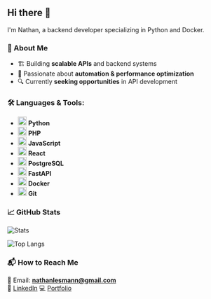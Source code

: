 ## Hi there 👋  
I'm Nathan, a backend developer specializing in Python and Docker.

### 🌟 About Me
- 🏗 Building **scalable APIs** and backend systems  
- 🚀 Passionate about **automation & performance optimization**  
- 🔍 Currently **seeking opportunities** in API development  

### 🛠 Languages & Tools:
- <img src="https://cdn.jsdelivr.net/gh/devicons/devicon/icons/python/python-original.svg" width="20" height="20"/> **Python**
- <img src="https://cdn.jsdelivr.net/gh/devicons/devicon/icons/php/php.svg" width="20" height="20"/> **PHP**
- <img src="https://cdn.jsdelivr.net/gh/devicons/devicon/icons/javascript/javascript-original.svg" width="20" height="20"/> **JavaScript**
- <img src="https://cdn.jsdelivr.net/gh/devicons/devicon/icons/react/react-original.svg" width="20" height="20"/> **React**
- <img src="https://cdn.jsdelivr.net/gh/devicons/devicon/icons/postgresql/postgresql-original.svg" width="20" height="20"/> **PostgreSQL**
- <img src="https://cdn.jsdelivr.net/gh/devicons/devicon/icons/fastapi/fastapi-original.svg" width="20" height="20"/> **FastAPI**
- <img src="https://cdn.jsdelivr.net/gh/devicons/devicon/icons/docker/docker-original.svg" width="20" height="20"/> **Docker**
- <img src="https://cdn.jsdelivr.net/gh/devicons/devicon/icons/git/git-original.svg" width="20" height="20"/> **Git**

### 📈 GitHub Stats
![Stats](https://github-readme-stats.vercel.app/api?username=EitherRock&show_icons=true&theme=radical)

![Top Langs](https://github-readme-stats.vercel.app/api/top-langs/?username=EitherRock&layout=compact&theme=radical)


### 📬 How to Reach Me
📧 Email: **nathanlesmann@gmail.com**  
🔗 [LinkedIn](https://www.linkedin.com/in/nathan-lesmann-624003175/)
💻 [Portfolio](https://your-website.com)  
